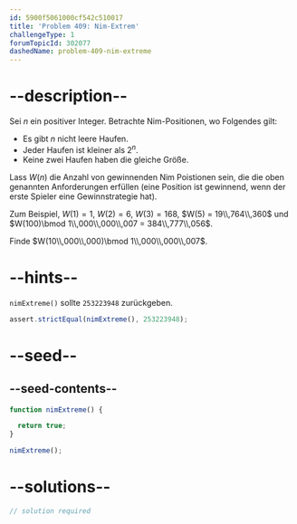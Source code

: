 ```yaml
---
id: 5900f5061000cf542c510017
title: 'Problem 409: Nim-Extrem'
challengeType: 1
forumTopicId: 302077
dashedName: problem-409-nim-extreme
---
```


# --description--

Sei $n$ ein positiver Integer. Betrachte Nim-Positionen, wo Folgendes gilt:

- Es gibt $n$ nicht leere Haufen.
- Jeder Haufen ist kleiner als $2^n$.
- Keine zwei Haufen haben die gleiche Größe.

Lass $W(n)$ die Anzahl von gewinnenden Nim Poistionen sein, die die oben genannten Anforderungen erfüllen (eine Position ist gewinnend, wenn der erste Spieler eine Gewinnstrategie hat).

Zum Beispiel, $W(1) = 1$, $W(2) = 6$, $W(3) = 168$, $W(5) = 19\\,764\\,360$ und $W(100)\bmod 1\\,000\\,000\\,007 = 384\\,777\\,056$.

Finde $W(10\\,000\\,000)\bmod 1\\,000\\,000\\,007$.

# --hints--

`nimExtreme()` sollte `253223948` zurückgeben.

```js
assert.strictEqual(nimExtreme(), 253223948);
```

# --seed--

## --seed-contents--

```js
function nimExtreme() {

  return true;
}

nimExtreme();
```

# --solutions--

```js
// solution required
```
